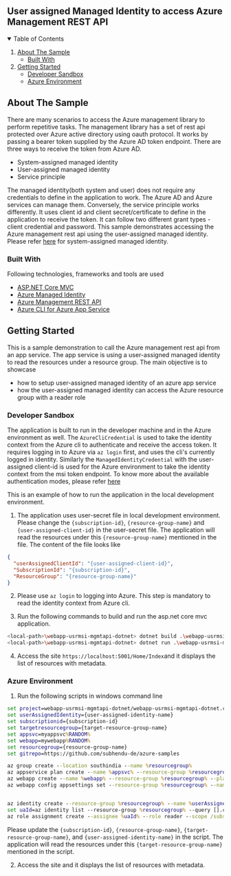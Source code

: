 ## User assigned Managed Identity to access Azure Management REST API
<!-- TABLE OF CONTENTS -->
<details open="open">
  <summary>Table of Contents</summary>
  <ol>
    <li>
      <a href="#about-the-sample">About The Sample</a>
       <ul>
            <li><a href="#built-with">Built With</a></li>
       </ul>
    </li>
    <li>
      <a href="#getting-started">Getting Started</a>
      <ul>
        <li><a href="#developer-sandbox">Developer Sandbox</a></li>
        <li><a href="#azure-environment">Azure Environment</a></li>
      </ul>
    </li>
  </ol>
</details>

## About The Sample

There are many scenarios to access the Azure management library to perform repetitive tasks. The management library has a set of rest api protected over Azure active directory using oauth protocol. It works by passing a bearer token supplied by the Azure AD token endpoint. There are three ways to receive the token from Azure AD.

- System-assigned managed identity
- User-assigned managed identity
- Service principle

The managed identity(both system and user) does not require any credentials to define in the application to work. The Azure AD and Azure services can manage them. Conversely, the service principle works differently. It uses client id and client secret/certificate to define in the application to receive the token. It can follow two different grant types - client credential and password.
This sample demonstrates accessing the Azure management rest api using the user-assigned managed identity. Please refer [here](/webapp-msi-mgmtapi-dotnet/README.md) for system-assigned managed identity.

### Built With

Following technologies, frameworks and tools are used
* [ASP.NET Core MVC](https://dotnet.microsoft.com/apps/aspnet)
* [Azure Managed Identity](https://docs.microsoft.com/en-us/azure/active-directory/managed-identities-azure-resources/overview)
* [Azure Management REST API](https://github.com/Azure/azure-sdk-for-net)
* [Azure CLI for Azure App Service](https://docs.microsoft.com/en-us/cli/azure/webapp?view=azure-cli-latest)

## Getting Started

This is a sample demonstration to call the Azure management rest api from an app service. The app service is using a user-assigned managed identity to read the resources under a resource group. The main objective is to showcase

- how to setup user-assigned managed identity of an azure app service
- how the user-assigned managed identity can access the Azure resource group with a reader role

### Developer Sandbox

The application is built to run in the developer machine and in the Azure environment as well. The ```AzureCliCredential``` is used to take the identity context from the Azure cli to authenticate and receive the access token. It requires logging in to Azure via ```az login``` first, and uses the cli's currently logged in identity. Similarly the ```ManagedIdentityCredential``` with the user-assigned client-id is used for the Azure environment to take the identity context from the msi token endpoint. To know more about the available authentication modes, please refer [here](https://docs.microsoft.com/en-us/dotnet/api/overview/azure/identity-readme)

This is an example of how to run the application in the local development environment.

1. The application uses user-secret file in local development environment. Please change the ```{subscription-id}```, ```{resource-group-name}``` and ```{user-assigned-client-id}``` in the user-secret file. The application will read the resources under this ```{resource-group-name}``` mentioned in the file. The content of the file looks like

```json
{
  "userAssignedClientId": "{user-assigned-client-id}",
  "SubscriptionId": "{subscription-id}",
  "ResourceGroup": "{resource-group-name}"
}
```

2. Please use  ```az login``` to logging into Azure. This step is mandatory to read the identity context from Azure cli.

3. Run the following commands to build and run the asp.net core mvc application.

 ```sh
<local-path>\webapp-usrmsi-mgmtapi-dotnet> dotnet build .\webapp-usrmsi-mgmtapi-dotnet.csproj -c Release
<local-path>\webapp-usrmsi-mgmtapi-dotnet> dotnet run .\webapp-usrmsi-mgmtapi-dotnet.csproj -c Release 
```

4. Access the site ```https://localhost:5001/Home/Index```and it displays the list of resources with metadata.

### Azure Environment

1. Run the following scripts in windows command line

```bat
set project=webapp-usrmsi-mgmtapi-dotnet/webapp-usrmsi-mgmtapi-dotnet.csproj
set userAssignedIdentity={user-assigned-identity-name}
set subscriptionid={subscription-id}
set targetresourcegroup={target-resource-group-name}
set appsvc=myappsvc%RANDOM%
set webapp=mywebapp%RANDOM%
set resourcegroup={resource-group-name}
set gitrepo=https://github.com/subhendu-de/azure-samples

az group create --location southindia --name %resourcegroup%
az appservice plan create --name %appsvc% --resource-group %resourcegroup% --sku FREE
az webapp create --name %webapp% --resource-group %resourcegroup% --plan %appsvc%
az webapp config appsettings set --resource-group %resourcegroup% --name %webapp% --settings SubscriptionId=%subscriptionid% ResourceGroup=%targetresourcegroup% userAssignedClientId=%userAssignedClientId% PROJECT=%project%


az identity create --resource-group %resourcegroup% --name %userAssignedIdentity%
set uaId=az identity list --resource-group %resourcegroup% --query [].clientId -o tsv
az role assignment create --assignee %uaId% --role reader --scope /subscriptions/%subscriptionid%/resourceGroups/%targetresourcegroup%
```

Please update the ```{subscription-id}```, ```{resource-group-name}```, ```{target-resource-group-name}```, and ```{user-assigned-identity-name}``` in the script. The application will read the resources under this ```{target-resource-group-name}``` mentioned in the script.

2. Access the site and it displays the list of resources with metadata.
